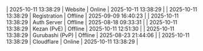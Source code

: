| 2025-10-11 13:38:29 | Website | Online | 2025-10-11 13:38:29 |
| 2025-10-11 13:38:29 | Registration | Offline | 2025-09-09 16:40:23 |
| 2025-10-11 13:38:29 | Auth Server | Offline | 2025-08-18 09:33:31 |
| 2025-10-11 13:38:29 | Kezan (PvE) | Offline | 2025-10-11 12:51:30 |
| 2025-10-11 13:38:29 | Gurubashi (PvP) | Offline | 2025-08-23 21:44:06 |
| 2025-10-11 13:38:29 | Cloudflare | Online | 2025-10-11 13:38:29 |
